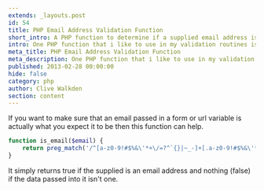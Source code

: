```yaml
---
extends: _layouts.post
id: 54
title: PHP Email Address Validation Function
short_intro: A PHP function to determine if a supplied email address is valid
intro: One PHP function that i like to use in my validation routines is this little beauty.
meta_title: PHP Email Address Validation Function
meta_description: One PHP function that i like to use in my validation routines is this little beauty.
published: 2013-02-28 00:00:00
hide: false
category: php
author: Clive Walkden
section: content
---
```


If you want to make sure that an email passed in a form or url variable is actually what you expect it to be then this function can help.

```php
function is_email($email) {
    return preg_match('/^[a-z0-9!#$%&\'*+\/=?^`{}|~_-]+[.a-z0-9!#$%&\'*+\/=?^`{}|~_-]*@[a-z0-9]+[._a-z0-9-]*\.[a-z0-9]+$/ui', $email);
}
```

It simply returns true if the supplied is an email address and nothing (false) if the data passed into it isn't one.
